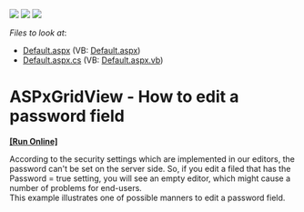 <!-- default badges list -->
![](https://img.shields.io/endpoint?url=https://codecentral.devexpress.com/api/v1/VersionRange/128533940/15.1.3%2B)
[![](https://img.shields.io/badge/Open_in_DevExpress_Support_Center-FF7200?style=flat-square&logo=DevExpress&logoColor=white)](https://supportcenter.devexpress.com/ticket/details/E2012)
[![](https://img.shields.io/badge/📖_How_to_use_DevExpress_Examples-e9f6fc?style=flat-square)](https://docs.devexpress.com/GeneralInformation/403183)
<!-- default badges end -->
<!-- default file list -->
*Files to look at*:

* [Default.aspx](./CS/WebSite/Default.aspx) (VB: [Default.aspx](./VB/WebSite/Default.aspx))
* [Default.aspx.cs](./CS/WebSite/Default.aspx.cs) (VB: [Default.aspx.vb](./VB/WebSite/Default.aspx.vb))
<!-- default file list end -->
# ASPxGridView - How to edit a password field
<!-- run online -->
**[[Run Online]](https://codecentral.devexpress.com/e2012/)**
<!-- run online end -->


<p>According to the security settings which are implemented in our editors, the password can't be set on the server side. So, if you edit a filed that has the Password = true setting, you will see an empty editor, which might cause a number of problems for end-users.<br />
This example illustrates one of possible manners to edit a password field.</p>

<br/>


